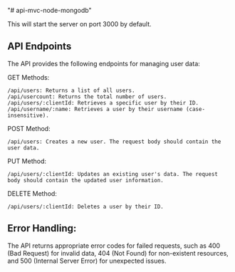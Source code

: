 "# api-mvc-node-mongodb" 

This will start the server on port 3000 by default.

## API Endpoints

The API provides the following endpoints for managing user data:

GET Methods:

    /api/users: Returns a list of all users.
    /api/usercount: Returns the total number of users.
    /api/users/:clientId: Retrieves a specific user by their ID.
    /api/username/:name: Retrieves a user by their username (case-insensitive).

POST Method:

    /api/users: Creates a new user. The request body should contain the user data.

PUT Method:

    /api/users/:clientId: Updates an existing user's data. The request body should contain the updated user information.

DELETE Method:

    /api/users/:clientId: Deletes a user by their ID.

## Error Handling:

The API returns appropriate error codes for failed requests, such as 400 (Bad Request) for invalid data, 404 (Not Found) for non-existent resources, and 500 (Internal Server Error) for unexpected issues.